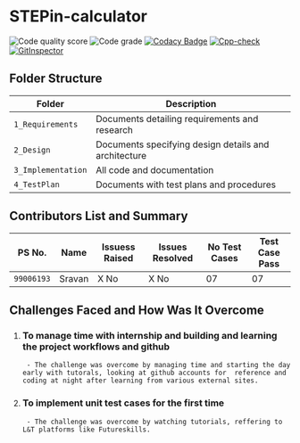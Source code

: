
# STEPin-calculator
![Code quality score](https://www.code-inspector.com/project/27920/score/svg)
![Code grade](https://www.code-inspector.com/project/27920/status/svg)
[![Codacy Badge](https://app.codacy.com/project/badge/Grade/7ece5e5e0fc340cc92861aa1e9fa688e)](https://www.codacy.com/gh/Sravan-ltts/STEPin-creating-application/dashboard?utm_source=github.com&amp;utm_medium=referral&amp;utm_content=Sravan-ltts/STEPin-creating-application&amp;utm_campaign=Badge_Grade)
[![Cpp-check](https://github.com/Sravan-ltts/STEPin-creating-application/actions/workflows/cppcheck.yml/badge.svg)](https://github.com/Sravan-ltts/STEPin-creating-application/actions/workflows/cppcheck.yml)
[![GitInspector](https://github.com/Sravan-ltts/STEPin-creating-application/actions/workflows/gitinspector.yml/badge.svg)](https://github.com/Sravan-ltts/STEPin-creating-application/actions/workflows/gitinspector.yml)

## Folder Structure
Folder               | Description
---------------------| -----------------------------------------
`1_Requirements`     | Documents detailing requirements and research
`2_Design`           | Documents specifying design details and architecture
`3_Implementation`   | All code and documentation
`4_TestPlan`         | Documents with test plans and procedures


## Contributors List and Summary

PS No.     |  Name   | Issuess Raised |Issues Resolved|No Test Cases|Test Case Pass
-------    |---------|----------------|---------------|-------------|--------------
`99006193` | Sravan  |      X No      |      X No     |     07      |      07     
    

## Challenges Faced and How Was It Overcome

1.  ### To manage time with internship and building and learning the project workflows and github 
         - The challenge was overcome by managing time and starting the day early with tutorals, looking at github accounts for  reference and coding at night after learning from various external sites.

2.  ### To implement unit test cases for the first time 
         - The challenge was overcome by watching tutorials, reffering to L&T platforms like Futureskills.



